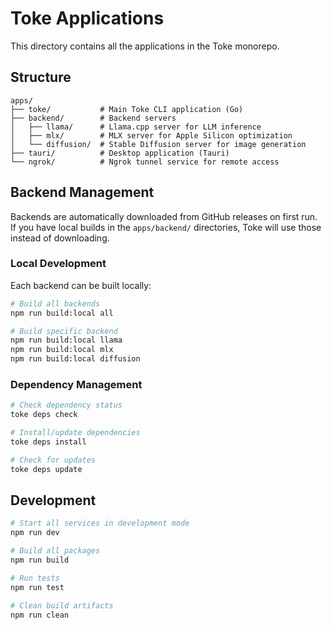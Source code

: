 # Toke Applications

This directory contains all the applications in the Toke monorepo.

## Structure

```
apps/
├── toke/           # Main Toke CLI application (Go)
├── backend/        # Backend servers
│   ├── llama/      # Llama.cpp server for LLM inference
│   ├── mlx/        # MLX server for Apple Silicon optimization
│   └── diffusion/  # Stable Diffusion server for image generation
├── tauri/          # Desktop application (Tauri)
└── ngrok/          # Ngrok tunnel service for remote access
```

## Backend Management

Backends are automatically downloaded from GitHub releases on first run. If you have local builds in the `apps/backend/` directories, Toke will use those instead of downloading.

### Local Development

Each backend can be built locally:

```bash
# Build all backends
npm run build:local all

# Build specific backend
npm run build:local llama
npm run build:local mlx
npm run build:local diffusion
```

### Dependency Management

```bash
# Check dependency status
toke deps check

# Install/update dependencies
toke deps install

# Check for updates
toke deps update
```

## Development

```bash
# Start all services in development mode
npm run dev

# Build all packages
npm run build

# Run tests
npm run test

# Clean build artifacts
npm run clean
```